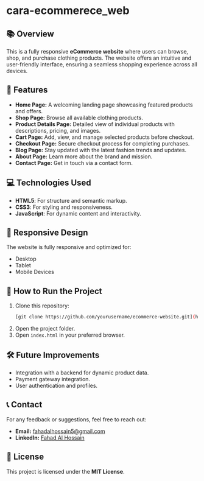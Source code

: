 # cara-ecommerece_web

## 📚 **Overview**

This is a fully responsive **eCommerce website** where users can browse, shop, and purchase clothing products. The website offers an intuitive and user-friendly interface, ensuring a seamless shopping experience across all devices.

## 🌟 **Features**

- **Home Page:** A welcoming landing page showcasing featured products and offers.
- **Shop Page:** Browse all available clothing products.
- **Product Details Page:** Detailed view of individual products with descriptions, pricing, and images.
- **Cart Page:** Add, view, and manage selected products before checkout.
- **Checkout Page:** Secure checkout process for completing purchases.
- **Blog Page:** Stay updated with the latest fashion trends and updates.
- **About Page:** Learn more about the brand and mission.
- **Contact Page:** Get in touch via a contact form.

## 💻 **Technologies Used**

- **HTML5**: For structure and semantic markup.
- **CSS3**: For styling and responsiveness.
- **JavaScript**: For dynamic content and interactivity.

## 📱 **Responsive Design**

The website is fully responsive and optimized for:

- Desktop
- Tablet
- Mobile Devices

## 🚀 **How to Run the Project**

1. Clone this repository:
   ```bash
   [git clone https://github.com/yourusername/ecommerce-website.git](https://github.com/FahadAlHossain/ecommerce_web.git)
   ```
2. Open the project folder.
3. Open `index.html` in your preferred browser.

## 🛠️ **Future Improvements**

- Integration with a backend for dynamic product data.
- Payment gateway integration.
- User authentication and profiles.

## 📞 **Contact**

For any feedback or suggestions, feel free to reach out:

- **Email:** [fahadalhossain5@gmail.com](mailto\:fahadalhossain5@gmail.com)
- **LinkedIn:** [Fahad Al Hossain](#www.linkedin.com/in/fahad-al-hossain-1b3120219/)

## 📄 **License**

This project is licensed under the **MIT License**.

